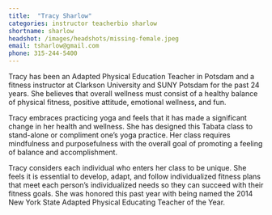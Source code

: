 ```yaml
---
title:  "Tracy Sharlow"
categories: instructor teacherbio sharlow
shortname: sharlow
headshot: /images/headshots/missing-female.jpeg
email: tsharlow@gmail.com
phone: 315-244-5400
---
```

Tracy has been an Adapted Physical Education Teacher in Potsdam and a fitness instructor at Clarkson University and SUNY Potsdam for the past 24 years. She believes that overall wellness must consist of a healthy balance of physical fitness, positive attitude, emotional wellness, and fun.

Tracy embraces practicing yoga and feels that it has made a significant change in her health and wellness. She has designed this Tabata class to stand-alone or compliment one’s yoga practice. Her class requires mindfulness and purposefulness with the overall goal of promoting a feeling of balance and accomplishment.

Tracy considers each individual who enters her class to be unique. She feels it is essential to develop, adapt, and follow individualized fitness plans that meet each person’s individualized needs so they can succeed with their fitness goals. She was honored this past year with being named the 2014 New York State Adapted Physical Educating Teacher of the Year.
